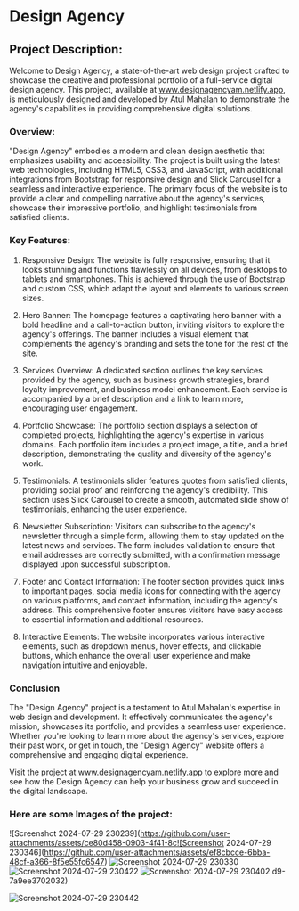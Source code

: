 # Design Agency
## Project Description:

Welcome to Design Agency, a state-of-the-art web design project crafted to showcase the creative and professional portfolio of a full-service digital design agency. 
This project, available at www.designagencyam.netlify.app, is meticulously designed and developed by Atul Mahalan to demonstrate the agency's capabilities in providing comprehensive digital solutions.

### Overview:
"Design Agency" embodies a modern and clean design aesthetic that emphasizes usability and accessibility. The project is built using the latest web technologies, including HTML5, CSS3, and JavaScript, with additional integrations from Bootstrap for responsive design and Slick Carousel for a seamless and interactive experience. The primary focus of the website is to provide a clear and compelling narrative about the agency's services, showcase their impressive portfolio, and highlight testimonials from satisfied clients.

### Key Features: 

1. Responsive Design:
The website is fully responsive, ensuring that it looks stunning and functions flawlessly on all devices, from desktops to tablets and smartphones. This is achieved through the use of Bootstrap and custom CSS, which adapt the layout and elements to various screen sizes.

2. Hero Banner:
The homepage features a captivating hero banner with a bold headline and a call-to-action button, inviting visitors to explore the agency's offerings. The banner includes a visual element that complements the agency's branding and sets the tone for the rest of the site.

3. Services Overview:
A dedicated section outlines the key services provided by the agency, such as business growth strategies, brand loyalty improvement, and business model enhancement. Each service is accompanied by a brief description and a link to learn more, encouraging user engagement.

4. Portfolio Showcase:
The portfolio section displays a selection of completed projects, highlighting the agency's expertise in various domains. Each portfolio item includes a project image, a title, and a brief description, demonstrating the quality and diversity of the agency's work.

5. Testimonials:
A testimonials slider features quotes from satisfied clients, providing social proof and reinforcing the agency's credibility. This section uses Slick Carousel to create a smooth, automated slide show of testimonials, enhancing the user experience.

6. Newsletter Subscription:
Visitors can subscribe to the agency's newsletter through a simple form, allowing them to stay updated on the latest news and services. The form includes validation to ensure that email addresses are correctly submitted, with a confirmation message displayed upon successful subscription.

7. Footer and Contact Information:
The footer section provides quick links to important pages, social media icons for connecting with the agency on various platforms, and contact information, including the agency's address. This comprehensive footer ensures visitors have easy access to essential information and additional resources.

8. Interactive Elements:
The website incorporates various interactive elements, such as dropdown menus, hover effects, and clickable buttons, which enhance the overall user experience and make navigation intuitive and enjoyable.

### Conclusion

The "Design Agency" project is a testament to Atul Mahalan's expertise in web design and development. It effectively communicates the agency's mission, showcases its portfolio, and provides a seamless user experience. Whether you're looking to learn more about the agency's services, explore their past work, or get in touch, the "Design Agency" website offers a comprehensive and engaging digital experience.

Visit the project at www.designagencyam.netlify.app to explore more and see how the Design Agency can help your business grow and succeed in the digital landscape.

### Here are some Images of the project:

![Screenshot 2024-07-29 230239](https://github.com/user-attachments/assets/ce80d458-0903-4f41-8c![Screenshot 2024-07-29 230346](https://github.com/user-attachments/assets/ef8cbcce-6bba-48cf-a366-8f5e55fc6547)
![Screenshot 2024-07-29 230330](https://github.com/user-attachments/assets/d1c0747d-eaee-49ed-9d7b-254141d8bc55)
![Screenshot 2024-07-29 230422](https://github.com/user-attachments/assets/1c75d145-b121-4fd2-81ba-608ea1d86a12)
![Screenshot 2024-07-29 230402](https://github.com/user-attachments/assets/8534bd77-9246-40d6-9bf3-4027517e62c4)
d9-7a9ee3702032)

![Screenshot 2024-07-29 230442](https://github.com/user-attachments/assets/1716481c-9db9-4713-8332-ef3117e2cb01)
